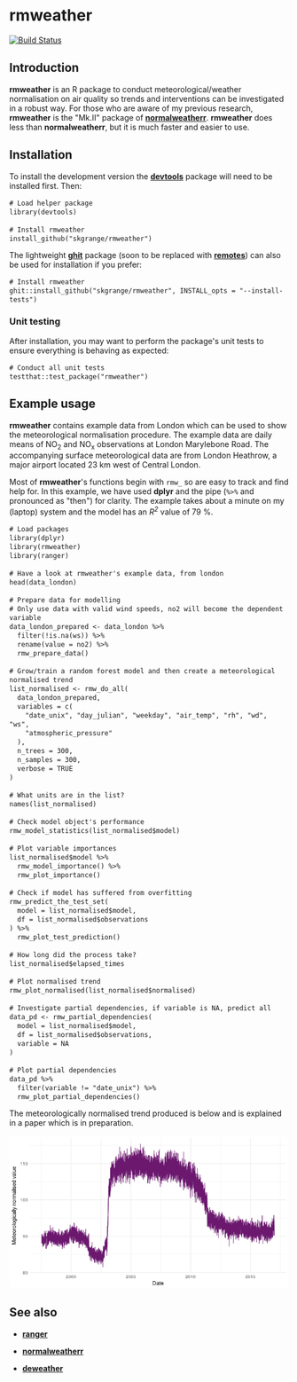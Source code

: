 # **rmweather**

[![Build Status](https://travis-ci.org/skgrange/rmweather.svg?branch=master)](https://travis-ci.org/skgrange/rmweather)

## Introduction

**rmweather** is an R package to conduct meteorological/weather normalisation on air quality so trends and interventions can be investigated in a robust way. For those who are aware of my previous research, **rmweather** is the "Mk.II" package of [**normalweatherr**](https://github.com/skgrange/normalweatherr). **rmweather** does less than **normalweatherr**, but it is much faster and easier to use. 

## Installation

To install the development version the [**devtools**](https://github.com/hadley/devtools) package will need to be installed first. Then:

```
# Load helper package
library(devtools)

# Install rmweather
install_github("skgrange/rmweather")
```

The lightweight [**ghit**](https://github.com/cloudyr/ghit) package (soon to be replaced with [**remotes**](https://github.com/r-lib/remotes)) can also be used for installation if you prefer: 

```
# Install rmweather
ghit::install_github("skgrange/rmweather", INSTALL_opts = "--install-tests")
```

### Unit testing

After installation, you may want to perform the package's unit tests to ensure everything is behaving as expected:

```
# Conduct all unit tests
testthat::test_package("rmweather")
```

## Example usage

**rmweather** contains example data from London which can be used to show the meteorological normalisation procedure. The example data are daily means of NO<sub>2</sub> and NO<sub>x</sub> observations at London Marylebone Road. The accompanying surface meteorological data are from London Heathrow, a major airport located 23 km west of Central London. 

Most of **rmweather**'s functions begin with `rmw_` so are easy to track and find help for. In this example, we have used **dplyr** and the pipe (`%>%` and pronounced as "then") for clarity. The example takes about a minute on my (laptop) system and the model has an *R<sup>2</sup>* value of 79 %. 

```
# Load packages
library(dplyr)
library(rmweather)
library(ranger)

# Have a look at rmweather's example data, from london
head(data_london)

# Prepare data for modelling
# Only use data with valid wind speeds, no2 will become the dependent variable
data_london_prepared <- data_london %>% 
  filter(!is.na(ws)) %>% 
  rename(value = no2) %>% 
  rmw_prepare_data()

# Grow/train a random forest model and then create a meteorological normalised trend 
list_normalised <- rmw_do_all(
  data_london_prepared,
  variables = c(
    "date_unix", "day_julian", "weekday", "air_temp", "rh", "wd", "ws",
    "atmospheric_pressure"
  ),
  n_trees = 300,
  n_samples = 300,
  verbose = TRUE
)

# What units are in the list? 
names(list_normalised)

# Check model object's performance
rmw_model_statistics(list_normalised$model)

# Plot variable importances
list_normalised$model %>% 
  rmw_model_importance() %>% 
  rmw_plot_importance()

# Check if model has suffered from overfitting
rmw_predict_the_test_set(
  model = list_normalised$model,
  df = list_normalised$observations
) %>% 
  rmw_plot_test_prediction()

# How long did the process take? 
list_normalised$elapsed_times

# Plot normalised trend
rmw_plot_normalised(list_normalised$normalised)

# Investigate partial dependencies, if variable is NA, predict all
data_pd <- rmw_partial_dependencies(
  model = list_normalised$model, 
  df = list_normalised$observations,
  variable = NA
)

# Plot partial dependencies
data_pd %>% 
  filter(variable != "date_unix") %>% 
  rmw_plot_partial_dependencies()
```

The meteorologically normalised trend produced is below and is explained in a paper which is in preparation. 

![](man/figures/normalised_no2_example.png)

## See also

  - [**ranger**](https://github.com/imbs-hl/ranger)
  
  - [**normalweatherr**](https://github.com/skgrange/normalweatherr)
  
  - [**deweather**](https://github.com/davidcarslaw/deweather)

